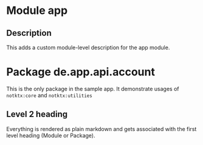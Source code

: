 # Module app

## Description

This adds a custom module-level description for the app module.

# Package de.app.api.account

This is the only package in the sample app.
It demonstrate usages of `notktx:core` and `notktx:utilities`

## Level 2 heading

Everything is rendered as plain markdown and gets associated with the first level heading
(Module or Package).
